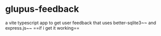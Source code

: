 # glupus-feedback
 a vite typescript app to get user feedback that uses better-sqlite3~~ and express.js~~ ==if i get it working==
